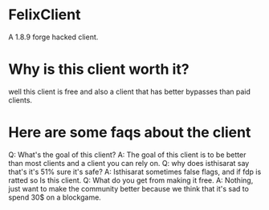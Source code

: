 # FelixClient
A 1.8.9 forge hacked client.

# Why is this client worth it?

well this client is free and also a client that has better bypasses than paid clients.

# Here are some faqs about the client 
Q: What's the goal of this client?
A: The goal of this client is to be better than most clients and a client you can rely on.
Q: why does isthisarat say that's it's 51% sure it's safe?
A: Isthisarat sometimes false flags, and if fdp is ratted so Is this client.
Q: What do you get from making it free.
A: Nothing, just want to make the community better because we think that it's sad to spend 30$ on a blockgame.
